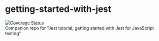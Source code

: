 # getting-started-with-jest
[![Coverage Status](https://coveralls.io/repos/github/cristian-m-vasile/getting-started-with-jest/badge.svg?branch=master)](https://coveralls.io/github/cristian-m-vasile/getting-started-with-jest?branch=master)   
Companion repo for "Jest tutorial, getting started with Jest for JavaScript testing"
